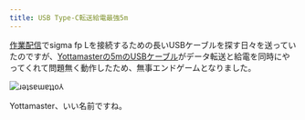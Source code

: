 ```yaml
---
title: USB Type-C転送給電最強5m
---
```

[作業配信](https://www.youtube.com/c/r7kamura)でsigma fp Lを接続するための長いUSBケーブルを探す日々を送っていたのですが、[Yottamasterの5mのUSBケーブル](https://www.amazon.co.jp/dp/B09Y1BY75P)がデータ転送と給電を同時にやってくれて問題無く動作したため、無事エンドゲームとなりました。

![](https://lh6.googleusercontent.com/BT4BS5GW0ak5dJWtq6UIo5cs0wpMbZHIZtoFHscKOWkKnrksmWY2em4nlaSHO1SVGc1i6dvSJtRmZQG45GAyziS8GC4twQ5_sHlKPoJeOF2gmrHpQLB4gjEyLy2OyqBOo_uRgGQHpMFoSRAmP1zqzMOo-1pyWq3Dqdne0UltQw1Ao3LqVffFh0dHSA "ɹǝʇsɐɯɐʇʇo⅄")

Yottamaster、いい名前ですね。
